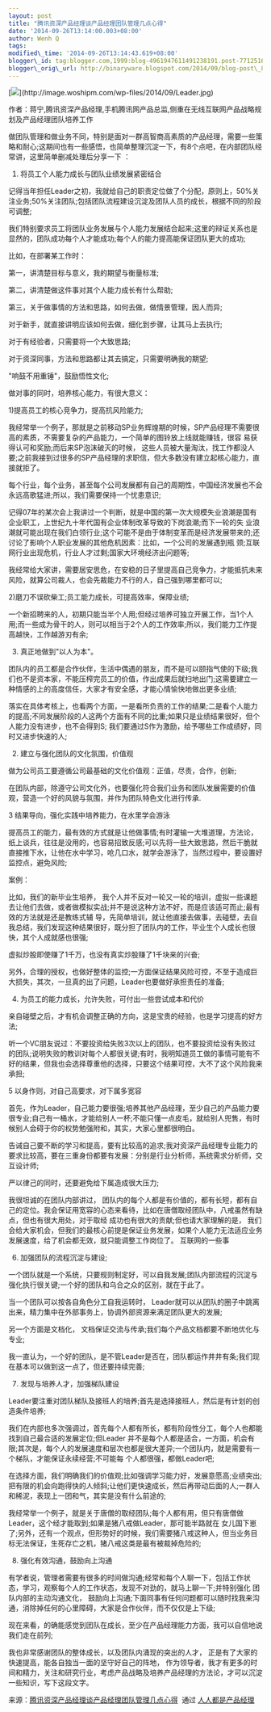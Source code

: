 ```yaml
--- 
layout: post 
title: "腾讯资深产品经理谈产品经理团队管理几点心得"
date: '2014-09-26T13:14:00.003+08:00' 
author: Wenh Q
tags:
modified\_time: '2014-09-26T13:14:43.619+08:00' 
blogger\_id: tag:blogger.com,1999:blog-4961947611491238191.post-7712516070526323958
blogger\_orig\_url: http://binaryware.blogspot.com/2014/09/blog-post\_83.html
---
```

[![](https://images-blogger-opensocial.googleusercontent.com/gadgets/proxy?url=http%3A%2F%2Fimage.woshipm.com%2Fwp-files%2F2014%2F09%2FLeader.jpg&container=blogger&gadget=a&rewriteMime=image%2F*)](http://image.woshipm.com/wp-files/2014/09/Leader.jpg)





作者：蒋宁,腾讯资深产品经理,手机腾讯网产品总监,侧重在无线互联网产品战略规划及产品经理团队培养工作



做团队管理和做业务不同，特别是面对一群高智商高素质的产品经理，需要一些策略和耐心;这期间也有一些感悟，也简单整理沉淀一下，有8个点吧，在内部团队经常讲，这里简单删减处理后分享一下
：

1. 将员工个人能力成长与团队业绩发展紧密结合



记得当年担任Leader之初，我就给自己的职责定位做了个分配，原则上，50%关注业务;50%关注团队;包括团队流程建设沉淀及团队人员的成长，根据不同的阶段可调整;



我们特别要求员工将团队业务发展与个人能力发展结合起来;这里的辩证关系也是显然的，团队成功每个人才能成功;每个人的能力提高能保证团队更大的成功;



比如，在部署某工作时：



第一，讲清楚目标与意义，我的期望与衡量标准;



第二，讲清楚做这件事对其个人能力成长有什么帮助;



第三，关于做事情的方法和思路，如何去做，做情景管理，因人而异;



对于新手，就直接讲明应该如何去做，细化到步骤，让其马上去执行;



对于有经验者，只需要将一个大致思路;



对于资深同事，方法和思路都让其去搞定，只需要明确我的期望;



"响鼓不用重锤"，鼓励悟性文化;



做对事的同时，培养核心能力，有很大意义：



1)提高员工的核心竞争力，提高抗风险能力;



我经常举一个例子，那就是之前移动SP业务辉煌期的时候，SP产品经理不需要很高的素质，不需要复杂的产品能力，一个简单的图铃放上线就能赚钱，很容
易获得认可和奖励;而后来SP泡沫破灭的时候，
这些人员被大量淘汰，找工作都没人要;之前我接到过很多的SP产品经理的求职信，但大多数没有建立起核心能力，直接就拒了。



每个行业，每个业务，甚至每个公司发展都有自己的周期性，中国经济发展也不会永远高歌猛进;所以，我们需要保持一个忧患意识;



记得07年的某次会上我讲过一个判断，就是中国的第一次大规模失业浪潮是国有企业职工，上世纪九十年代国有企业体制改革导致的下岗浪潮;而下一轮的失
业浪潮就可能出现在我们白领行业;这个可能不是由于体制变革而是经济发展带来的;还讨论了影响个人职业发展的其他危机因素：比如，一个公司的发展遇到瓶
颈;互联网行业出现危机，行业人才过剩;国家大环境经济出问题等;



我经常给大家讲，需要居安思危，在安稳的日子里提高自己竞争力，才能抵抗未来风险，就算公司裁人，也会先裁能力不行的人，自己强到哪里都可以;



2)磨刀不误砍柴工;员工能力成长，可提高效率，保障业绩;



一个新招聘来的人，初期只能当半个人用;但经过培养可独立开展工作，当1个人用;而一些成为骨干的人，则可以相当于2个人的工作效率;所以，我们能力工作提高越快，工作越游刃有余;



3) 真正地做到"以人为本"。



团队内的员工都是合作伙伴，生活中偶遇的朋友，而不是可以颐指气使的下级;我们也不是资本家，不能压榨完员工的价值，作出成果后就扫地出门;这需要建立一种情感的上的高度信任，大家才有安全感，才能心情愉快地做出更多业绩;



落实在具体考核上，也看两个方面，一是看所负责的工作的结果;二是看个人能力的提高;不同发展阶段的人这两个方面有不同的比重;如果只是业绩结果很好，但个人能力没有进步，也不会得到S;
我们要通过S作为激励，给予哪些工作成绩好，同时又进步快速的人;

2. 建立与强化团队的文化氛围，价值观



做为公司员工要遵循公司最基础的文化价值观：正值，尽责，合作，创新;



在团队内部，除遵守公司文化外，也要强化符合我们业务和团队发展需要的价值观，营造一个好的风貌与氛围，并作为团队特色文化进行传承.

3 结果导向，强化实践中培养能力，在水里学会游泳



提高员工的能力，最有效的方式就是让他做事情;有时灌输一大堆道理，方法论，纸上谈兵，往往是没用的，也容易招致反感;可以先将一些大致思路，然后干脆就直接推下水，让他在水中学习，呛几口水，就学会游泳了，当然过程中，要设置好监控点，避免风险;



案例：



比如，我们的新毕业生培养，
我个人并不反对一轮又一轮的培训，虚拟一些课题去让他们去做，或者做模拟实战;并不是说这种方法不好，而是应该适可而止;最有效的方法就是还是教练式辅
导，先简单培训，就让他直接去做事，去碰壁，去自我总结，我们发现这种结果很好，既分担了团队内的工作，毕业生个人成长也很快，其个人成就感也很强;



虚拟炒股即使赚了1千万，也没有真实炒股赚了1千块来的兴奋;



另外，合理的授权，也做好整体的监控;一方面保证结果风险可控，不至于造成巨大损失，其次，一旦真的出了问题，Leader也要做好承担责任的准备;

4. 为员工的能力成长，允许失败，可付出一些尝试成本和代价



亲自碰壁之后，才有机会调整正确的方向，这是宝贵的经验，也是学习提高的好方法;



听一个VC朋友说过：不要投资给失败3次以上的团队，也不要投资给没有失败过的团队;说明失败的教训对每个人都很关键;有时，我明知道员工做的事情可能有不好的结果，但我也会选择尊重他的选择，只要这个结果可控，大不了这个风险我来承担;

5 以身作则，对自己高要求，对下属多宽容



首先，作为Leader，自己能力要很强;培养其他产品经理，至少自己的产品能力要很专业;自己有一桶水，才能给别人一杯;不能只懂一点皮毛，就给别人兜售，有时候别人会碍于你的权势勉强附和，其实，大家心里都很明白。



告诫自己要不断的学习和提高，要有比较高的追求;我对资深产品经理专业能力的要求比较高，要在三重身份都要有发展：分别是行业分析师，系统需求分析师，交互设计师;



严以律己的同时，还要避免给下属造成很大压力;



我很坦诚的在团队内部讲过，
团队内的每个人都是有价值的，都有长短，都有自己的定位。我会保证用宽容的心态来看待，比如在唐僧取经团队中，八戒虽然有缺点，但也有很大用处，对于取经
成功也有很大的贡献;但也请大家理解的是，
我们会给大家机会，但我们的最核心前提是保证业务发展，如果个人能力无法适应业务发展速度，给了机会都无效，就只能调整工作岗位了。
互联网的一些事

6. 加强团队的流程沉淀与建设;



一个团队就是一个系统，只要规则制定好，可以自我发展;团队内部流程的沉淀与强化执行很关键;一个好的团队和乌合之众的区别，就在于此了。



当一个团队可以按各自角色分工自我运转时，
Leader就可以从团队的圈子中跳离出来，精力集中在外部事务上，协调外部资源来满足团队更大的发展;



另一个方面是文档化，
文档保证交流与传承;我们每个产品文档都要不断地优化与专业;



我一直认为，一个好的团队，是不管Leader是否在，团队都运作井井有条;我们现在基本可以做到这一点了，但还要持续完善;

7. 发现与培养人才，加强梯队建设



Leader要注重对团队梯队及接班人的培养;首先是选择接班人，然后是有计划的创造条件培养;



我们在内部也多次强调过，首先每个人都有所长，都有阶段性分工，每个人也都能找到自己最合适的发展定位;但Leader
并不是每个人都是适合，一方面，机会有限;其次是，每个人的发展速度和层次也都是很大差异;一个团队内，就是需要有一个梯队，才能保证永续经营;不可能每
个人都很强，都做Leader吧;



在选择方面，我们明确我们的价值观;比如强调学习能力好，发展意愿高;业绩突出;把有限的机会向跑得快的人倾斜;让他们更快速成长，然后再带动后面的人;一群人和稀泥，表现上一团和气，其实是没有什么前途的;



我经常举一个例子，就是关于唐僧的取经团队;每个人都有用，但只有唐僧做Leader，这个经才能取到;如果是猪八戒做Leader，那可能半路就在
女儿国下崽了;另外，还有一个观点，但形势好的时候，我们需要猪八戒这种人，但当业务目标无法保证，生死存亡之机，猪八戒这类是最有被裁掉危险的;　

8. 强化有效沟通，鼓励向上沟通



有学者说，管理者需要有很多的时间做沟通;经常和每个人聊一下，包括工作状态，学习，观察每个人的工作状态，发现不对劲的，就马上聊一下;并特别强化
团队内部的主动沟通文化，
鼓励向上沟通;下面同事有任何问题都可以随时找我来沟通，消除掉任何的心里障碍，大家是合作伙伴，而不仅仅是上下级;



现在来看，的确能感觉到团队在成长，至少在产品经理能力方面，我可以自信地说我们走在前列;



我也非常感谢团队的整体成长，以及团队内涌现的突出的人才，
正是有了大家的快速提高，能各自独当一面的坚守好自己的阵地，
作为领导者，我才有更多的时间和精力，关注和研究行业，考虑产品战略及培养产品经理的方法论，才可以沉淀一些知识，写下这段文字。
<div>




</div>

<div>

来源：[腾讯资深产品经理谈产品经理团队管理几点心得](http://www.woshipm.com/pmd/108009.html)  通过 [人人都是产品经理](http://www.woshipm.com/)

</div>
